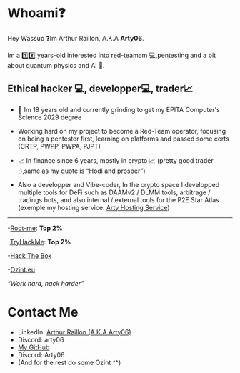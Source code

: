 # Whoami❓

Hey Wassup ❓Im Arthur Raillon, A.K.A **Arty06**.

Im a 1️⃣8️⃣ years-old interested into red-teamam 💻,pentesting and a bit about quantum physics and AI 🚀.

## Ethical hacker 💻, developper💻, trader📈

- 🚀 Im 18 years old and currently grinding to get my EPITA Computer's Science 2029 degree

- Working hard on my project to become a Red-Team operator, focusing on being a pentester first, learning on platforms and passed some certs (CRTP, PWPP, PWPA, PJPT)

- 📈 In finance since 6 years, mostly in crypto 📈 (pretty good trader ;),same as my quote is “Hodl and prosper”)

- Also a developper and Vibe-coder, In the crypto space I developped multiple tools for DeFi such as DAAMv2 / DLMM tools, arbitrage / tradings bots, and also internal / external tools for the P2E Star Atlas (exemple my hosting service: [Arty Hosting Service](https://arty-hosting-service.vercel.app))


* * * 

-[Root-me](https://root-me.org/Arty06): **Top 2%**

-[TryHackMe](https://tryhackme.com/p/Arty06): **Top 2%**

-[Hack The Box](https://app.hackthebox.com/profile/1052974)

-[Ozint.eu](https://ozint.eu/ozinter/7907/)



*“Work hard, hack harder”*


# Contact Me

- LinkedIn: [Arthur Raillon (A.K.A Arty06)](https://www.linkedin.com/in/arthur-raillon-arty-b95b21256/)
- Discord: arty06
- [My GitHub](https://github.com/ArtyETH06)
- Discord: Arty06
- (And for the rest do some Ozint ^^)
